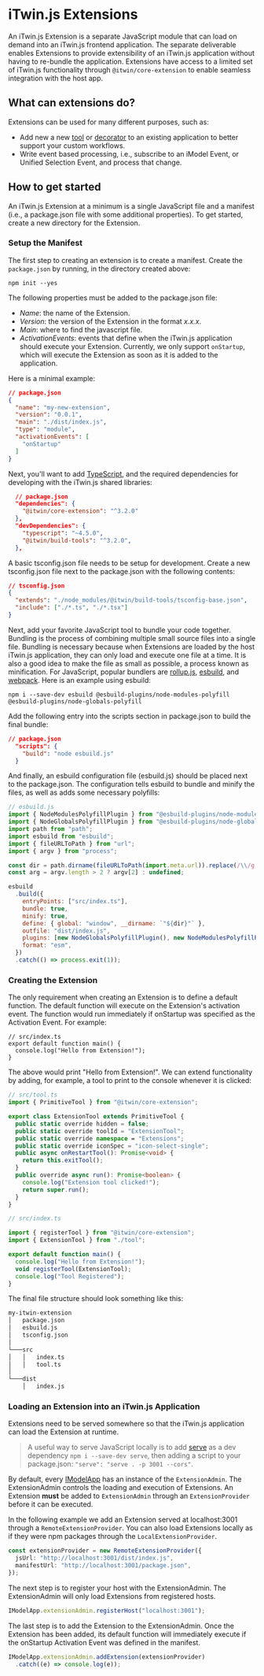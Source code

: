 # iTwin.js Extensions

An iTwin.js Extension is a separate JavaScript module that can load on demand into an iTwin.js frontend application.
The separate deliverable enables Extensions to provide extensibility of an iTwin.js application without having to re-bundle the application.
Extensions have access to a limited set of iTwin.js functionality through `@itwin/core-extension` to enable seamless integration with the host app.

## What can extensions do?

Extensions can be used for many different purposes, such as:
- Add new a new [tool](./Tools.md) or [decorator](./ViewDecorations.md) to an existing application to better support your custom workflows.
- Write event based processing, i.e., subscribe to an iModel Event, or Unified Selection Event, and process that change.

## How to get started

An iTwin.js Extension at a minimum is a single JavaScript file and a manifest (i.e., a package.json file with some additional properties).
To get started, create a new directory for the Extension.

### Setup the Manifest
The first step to creating an extension is to create a manifest.
Create the `package.json` by running, in the directory created above:
```
npm init --yes
```
The following properties must be added to the package.json file:
- _Name_: the name of the Extension.
- _Version_: the version of the Extension in the format _x.x.x_.
- _Main_: where to find the javascript file.
- _ActivationEvents_: events that define when the iTwin.js application should execute your Extension. Currently, we only support `onStartup`, which will execute the Extension as soon as it is added to the application.

Here is a minimal example:
```json
// package.json
{
  "name": "my-new-extension",
  "version": "0.0.1",
  "main": "./dist/index.js",
  "type": "module",
  "activationEvents": [
    "onStartup"
  ]
}
```

Next, you'll want to add [TypeScript](https://www.typescriptlang.org/), and the required dependencies for developing with the iTwin.js shared libraries:
```json
  // package.json
  "dependencies": {
    "@itwin/core-extension": "^3.2.0"
  },
  "devDependencies": {
    "typescript": "~4.5.0",
    "@itwin/build-tools": "^3.2.0",
  },
```
A basic tsconfig.json file needs to be setup for development. Create a new tsconfig.json file next to the package.json with the following contents:
```json
// tsconfig.json
{
  "extends": "./node_modules/@itwin/build-tools/tsconfig-base.json",
  "include": ["./*.ts", "./*.tsx"]
}
```

Next, add your favorite JavaScript tool to bundle your code together.
Bundling is the process of combining multiple small source files into a single file.
Bundling is necessary because when Extensions are loaded by the host iTwin.js application, they can only load and execute one file at a time.
It is also a good idea to make the file as small as possible, a process known as minification.
For JavaScript, popular bundlers are [rollup.js](https://rollupjs.org/guide/en/), [esbuild](https://esbuild.github.io/), and [webpack](https://webpack.js.org/). Here is an example using esbuild:
```
npm i --save-dev esbuild @esbuild-plugins/node-modules-polyfill @esbuild-plugins/node-globals-polyfill
```
Add the following entry into the scripts section in package.json to build the final bundle:
```json
// package.json
  "scripts": {
    "build": "node esbuild.js"
  }
```
And finally, an esbuild configuration file (esbuild.js) should be placed next to the package.json.
The configuration tells esbuild to bundle and minify the files, as well as adds some necessary polyfills:
```js
// esbuild.js
import { NodeModulesPolyfillPlugin } from "@esbuild-plugins/node-modules-polyfill";
import { NodeGlobalsPolyfillPlugin } from "@esbuild-plugins/node-globals-polyfill";
import path from "path";
import esbuild from "esbuild";
import { fileURLToPath } from "url";
import { argv } from "process";

const dir = path.dirname(fileURLToPath(import.meta.url)).replace(/\\/g, "/");
const arg = argv.length > 2 ? argv[2] : undefined;

esbuild
  .build({
    entryPoints: ["src/index.ts"],
    bundle: true,
    minify: true,
    define: { global: "window", __dirname: `"${dir}"` },
    outfile: "dist/index.js",
    plugins: [new NodeGlobalsPolyfillPlugin(), new NodeModulesPolyfillPlugin()],
    format: "esm",
  })
  .catch(() => process.exit(1));
```

### Creating the Extension

The only requirement when creating an Extension is to define a default function.
The default function will execute on the Extension's activation event.
The function would run immediately if onStartup was specified as the Activation Event.
For example:
```tsx
// src/index.ts
export default function main() {
  console.log("Hello from Extension!");
}
```
The above would print "Hello from Extension!". We can extend functionality by adding, for example, a tool to print to the console whenever it is clicked:

```ts
// src/tool.ts
import { PrimitiveTool } from "@itwin/core-extension";

export class ExtensionTool extends PrimitiveTool {
  public static override hidden = false;
  public static override toolId = "ExtensionTool";
  public static override namespace = "Extensions";
  public static override iconSpec = "icon-select-single";
  public async onRestartTool(): Promise<void> {
    return this.exitTool();
  }
  public override async run(): Promise<boolean> {
    console.log("Extension tool clicked!");
    return super.run();
  }
}
```
```ts
// src/index.ts

import { registerTool } from "@itwin/core-extension";
import { ExtensionTool } from "./tool";

export default function main() {
  console.log("Hello from Extension!");
  void registerTool(ExtensionTool);
  console.log("Tool Registered");
}
```

The final file structure should look something like this:
```txt
my-itwin-extension
│   package.json
│   esbuild.js
│   tsconfig.json
│
└───src
│   │   index.ts
│   │   tool.ts
│
└───dist
    │   index.js
```

### Loading an Extension into an iTwin.js Application

Extensions need to be served somewhere so that the iTwin.js application can load the Extension at runtime.
> A useful way to serve JavaScript locally is to add [serve](https://www.npmjs.com/package/serve) as a dev dependency `npm i --save-dev serve`, then adding a script to your package.json: `"serve": "serve . -p 3001 --cors"`.

By default, every [IModelApp](./IModelApp.md) has an instance of the `ExtensionAdmin`.
The ExtensionAdmin controls the loading and execution of Extensions.
An Extension **must** be added to `ExtensionAdmin` through an `ExtensionProvider` before it can be executed.

In the following example we add an Extension served at localhost:3001 through a `RemoteExtensionProvider`.
You can also load Extensions locally as if they were npm packages through the `LocalExtensionProvider`.

```ts
const extensionProvider = new RemoteExtensionProvider({
  jsUrl: "http://localhost:3001/dist/index.js",
  manifestUrl: "http://localhost:3001/package.json",
});
```

The next step is to register your host with the ExtensionAdmin. The ExtensionAdmin will only load Extensions from registered hosts.
```ts
IModelApp.extensionAdmin.registerHost("localhost:3001");
```

The last step is to add the Extension to the ExtensionAdmin. Once the Extension has been added, its default function will immediately execute if the onStartup Activation Event was defined in the manifest.
```ts
IModelApp.extensionAdmin.addExtension(extensionProvider)
  .catch((e) => console.log(e));
```
